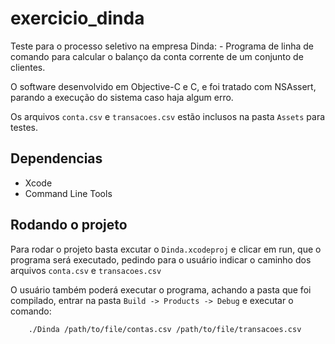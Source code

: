 # exercicio_dinda
Teste para o processo seletivo na empresa Dinda:
    - Programa de linha de comando para calcular o balanço da conta corrente de um conjunto de clientes.

O software desenvolvido em Objective-C e C, e foi tratado com NSAssert, parando a execução do sistema caso haja algum erro. 

Os arquivos `conta.csv` e `transacoes.csv` estão inclusos na pasta `Assets` para testes. 

## Dependencias

* Xcode
* Command Line Tools

## Rodando o projeto

Para rodar o projeto basta excutar o `Dinda.xcodeproj` e clicar em run, que o programa será executado, pedindo para o usuário indicar o caminho dos arquivos `conta.csv` e `transacoes.csv`

O usuário também poderá executar o programa, achando a pasta que foi compilado, entrar na pasta `Build -> Products -> Debug` e executar o comando:
        
        ./Dinda /path/to/file/contas.csv /path/to/file/transacoes.csv
